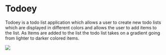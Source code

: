 # Todoey

Todoey is a todo list application which allows a user to create new todo lists which are displayed in different colors and allows the user to add items to the list. As Items are added to the list the todo list takes on a gradient going from lighter to darker colored items.

![](Todoey.gif)
